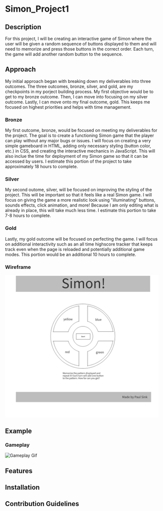 # Simon_Project1

## Description
For this project, I will be creating an interactive game of Simon where the user will be given a random sequence of buttons displayed to them and will need to memorize and press those buttons in the correct order. Each turn, the game will add another random button to the sequence.

## Approach

My initial approach began with breaking down my deliverables into three outcomes. The three outcomes, bronze, silver, and gold, are my checkpoints in my porject building process. My first objective would be to get to my bronze outcome. Then, I can move into focusing on my silver outcome. Lastly, I can move onto my final outcome, gold. This keeps me focused on highest priorities and helps with time management.

### Bronze

My first outcome, bronze, would be focused on meeting my deliverables for the project. The goal is to create a functioning Simon game that the player can play without any major bugs or issues. I will focus on creating a very simple gameboard in HTML, adding only necessary styling (button color, etc.) in CSS, and creating the interactive mechanics in JavaScript. This will also inclue the time for deployment of my Simon game so that it can be accessed by users. I estimate this portion of the project to take approximately 18 hours to complete.

### Silver

My second outome, silver, will be focused on improving the styling of the project. This will be important so that it feels like a real Simon game. I will focus on giving the game a more realistic look using "illuminating" buttons, sounds effects, click animation, and more! Because I am only editing what is already in place, this will take much less time. I estimate this portion to take 7-8 hours to complete.

### Gold

Lastly, my gold outcome will be focused on perfecting the game. I will focus on additional interactivity such as an all time highscore tracker that keeps track even when the page is reloaded and potentially additional game modes. This portion would be an additional 10 hours to complete.

### Wireframe

![Wireframe Picture](Wireframe.png)

## Example

### Gameplay

![Gameplay Gif](SimonGamePlay.gif)

## Features

## Installation

## Contribution Guidelines